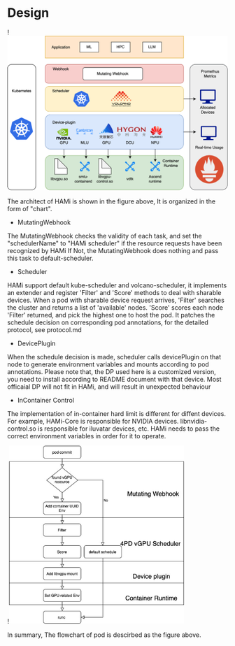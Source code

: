 # Design

!<img src="../../imgs/arch.png" width = "800" /> 

The architect of HAMi is shown in the figure above, It is organized in the form of "chart".

- MutatingWebhook

The MutatingWebhook checks the validity of each task, and set the "schedulerName" to "HAMi scheduler" if the resource requests have been recognized by HAMi
If Not, the MutatingWebhook does nothing and pass this task to default-scheduler.

- Scheduler

HAMi support default kube-scheduler and volcano-scheduler, it implements an extender and register 'Filter' and 'Score' methods to deal with sharable devices.
When a pod with sharable device request arrives, 'Filter' searches the cluster and returns a list of 'available' nodes. 'Score' scores each node 'Filter' returned, and pick the highest one to host the pod. It patches the schedule decision on corresponding pod annotations, for the detailed protocol, see protocol.md

- DevicePlugin

When the schedule decision is made, scheduler calls devicePlugin on that node to generate environment variables and mounts according to pod annotations.
Please note that, the DP used here is a customized version, you need to install according to README document with that device. Most officaial DP will not fit in HAMi, and will result in unexpected behaviour

- InContainer Control

The implementation of in-container hard limit is different for diffent devices. For example, HAMi-Core is responsible for NVIDIA devices. libnvidia-control.so is responsible for iluvatar devices, etc. HAMi needs to pass the correct environment variables in order for it to operate.

!<img src="./imgs/flowchart.jpeg" width = "400" /> 

In summary, The flowchart of pod is descirbed as the figure above.
